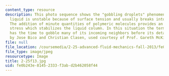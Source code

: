 ```yaml
---
content_type: resource
description: This photo sequence shows the "gobbling droplets" phenomenon. A jet of
  liquid is unstable because of surface tension and usually breaks into small droplets.
  The addition of minute quantities of polymeric molecules provides an additive elastic
  stress which stabilizes the liquid column. In this situation the terminal droplet
  has the time to gobble many of its incoming neighbors before its detachment. Photo
  by Jose Bico and Christian Clasen, used courtesy of Prof. Gareth McKinley.
file: null
file_location: /coursemedia/2-25-advanced-fluid-mechanics-fall-2013/fe0b243e81452333f3abd2b462058f44_2-25f13.jpg
file_type: image/jpeg
resourcetype: Image
title: 2-25f13.jpg
uid: fe0b243e-8145-2333-f3ab-d2b462058f44
---
```

